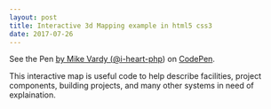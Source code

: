 ```yaml
---
layout: post
title: Interactive 3d Mapping example in html5 css3
date: 2017-07-26
---
```


See the Pen [ by Mike Vardy (<a href="http://codepen.io/i-heart-php">@i-heart-php](http://codepen.io/i-heart-php/pen/greQbY/)) on <a href="http://codepen.io">CodePen</a>.

<script async src="ei.js"></script>

This interactive map is useful code to help describe facilities, project components, building projects, and many other systems in need of explaination.